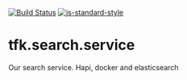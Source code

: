 [![Build Status](https://travis-ci.org/telemark/tfk.search.service.svg?branch=master)](https://travis-ci.org/telemark/tfk.search.service)
[![js-standard-style](https://img.shields.io/badge/code%20style-standard-brightgreen.svg?style=flat)](https://github.com/feross/standard)
# tfk.search.service
Our search service. Hapi, docker and elasticsearch
